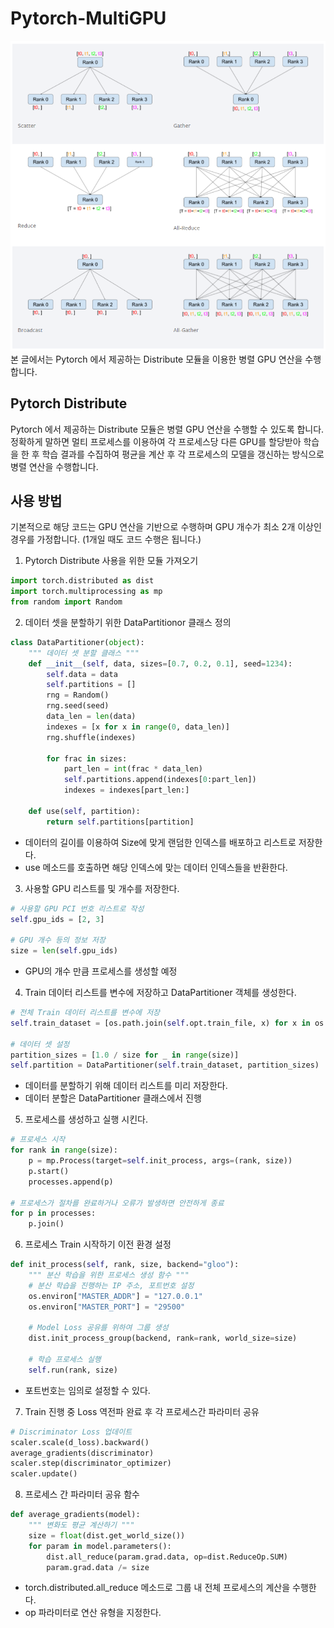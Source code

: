 # Pytorch-MultiGPU
![MultiGPU](static/MultiGPU-Architecture.png "MultiGPU 구조")  
본 글에서는 Pytorch 에서 제공하는 Distribute 모듈을 이용한 병렬 GPU 연산을 수행합니다.

## Pytorch Distribute  
Pytorch 에서 제공하는 Distribute 모듈은 병렬 GPU 연산을 수행할 수 있도록 합니다.  
정확하게 말하면 멀티 프로세스를 이용하여 각 프로세스당 다른 GPU를 할당받아 학습을 한 후 학습 결과를 수집하여 평균을 계산 후 각 프로세스의 모델을 갱신하는 방식으로 병렬 연산을 수행합니다.  

## 사용 방법
기본적으로 해당 코드는 GPU 연산을 기반으로 수행하며 GPU 개수가 최소 2개 이상인 경우를 가정합니다. (1개일 때도 코드 수행은 됩니다.)  

1. Pytorch Distribute 사용을 위한 모듈 가져오기
```python
import torch.distributed as dist
import torch.multiprocessing as mp
from random import Random
```
  
2. 데이터 셋을 분할하기 위한 DataPartitionor 클래스 정의    
```python
class DataPartitioner(object):
    """ 데이터 셋 분할 클래스 """
    def __init__(self, data, sizes=[0.7, 0.2, 0.1], seed=1234):
        self.data = data
        self.partitions = []
        rng = Random()
        rng.seed(seed)
        data_len = len(data)
        indexes = [x for x in range(0, data_len)]
        rng.shuffle(indexes)

        for frac in sizes:
            part_len = int(frac * data_len)
            self.partitions.append(indexes[0:part_len])
            indexes = indexes[part_len:]

    def use(self, partition):
        return self.partitions[partition]
```  
- 데이터의 길이를 이용하여 Size에 맞게 랜덤한 인덱스를 배포하고 리스트로 저장한다.  
- use 메소드를 호출하면 해당 인덱스에 맞는 데이터 인덱스들을 반환한다.  

3. 사용할 GPU 리스트를 및 개수를 저장한다.  
```python
# 사용할 GPU PCI 번호 리스트로 작성
self.gpu_ids = [2, 3]

# GPU 개수 등의 정보 저장
size = len(self.gpu_ids)
```
- GPU의 개수 만큼 프로세스를 생성할 예정  

4. Train 데이터 리스트를 변수에 저장하고 DataPartitioner 객체를 생성한다.  
```python
# 전체 Train 데이터 리스트를 변수에 저장
self.train_dataset = [os.path.join(self.opt.train_file, x) for x in os.listdir(self.opt.train_file) if check_image_file(x)]

# 데이터 셋 설정
partition_sizes = [1.0 / size for _ in range(size)]
self.partition = DataPartitioner(self.train_dataset, partition_sizes)
```  
- 데이터를 분할하기 위해 데이터 리스트를 미리 저장한다.  
- 데이터 분할은 DataPartitioner 클래스에서 진행  

5. 프로세스를 생성하고 실행 시킨다.  
```python
# 프로세스 시작
for rank in range(size):
    p = mp.Process(target=self.init_process, args=(rank, size))
    p.start()
    processes.append(p)            

# 프로세스가 절차를 완료하거나 오류가 발생하면 안전하게 종료
for p in processes:
    p.join()
```

6. 프로세스 Train 시작하기 이전 환경 설정  
```python
def init_process(self, rank, size, backend="gloo"):
    """ 분산 학습을 위한 프로세스 생성 함수 """
    # 분산 학습을 진행하는 IP 주소, 포트번호 설정
    os.environ["MASTER_ADDR"] = "127.0.0.1"
    os.environ["MASTER_PORT"] = "29500"

    # Model Loss 공유를 위하여 그룹 생성
    dist.init_process_group(backend, rank=rank, world_size=size)

    # 학습 프로세스 실행
    self.run(rank, size)
```
- 포트번호는 임의로 설정할 수 있다.  

7. Train 진행 중 Loss 역전파 완료 후 각 프로세스간 파라미터 공유
```python
# Discriminator Loss 업데이트
scaler.scale(d_loss).backward()
average_gradients(discriminator)
scaler.step(discriminator_optimizer)
scaler.update()
```

8. 프로세스 간 파라미터 공유 함수
```python
def average_gradients(model):
    """ 변화도 평균 계산하기 """
    size = float(dist.get_world_size())
    for param in model.parameters():
        dist.all_reduce(param.grad.data, op=dist.ReduceOp.SUM)
        param.grad.data /= size
```
- torch.distributed.all_reduce 메소드로 그룹 내 전체 프로세스의 계산을 수행한다.  
- op 파라미터로 연산 유형을 지정한다.